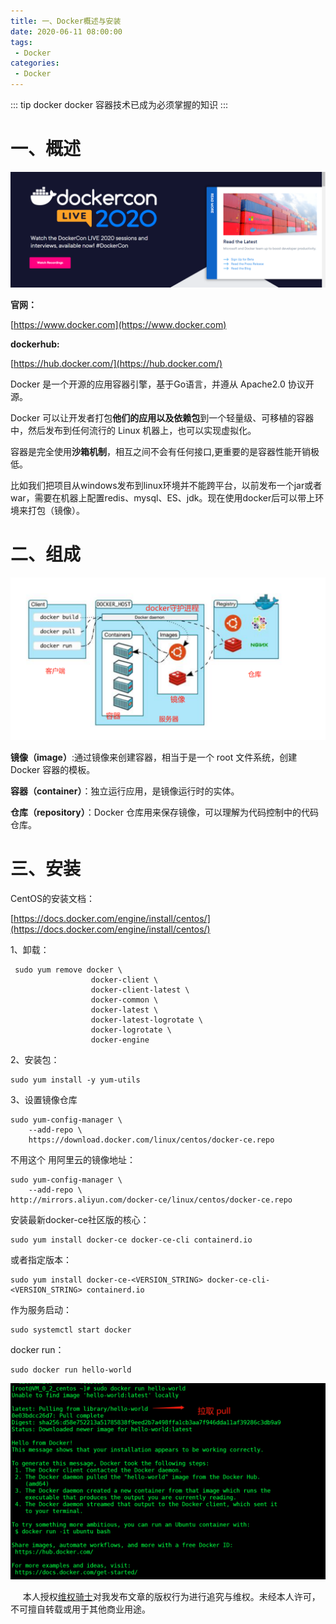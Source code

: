 ```yaml
---
title: 一、Docker概述与安装
date: 2020-06-11 08:00:00
tags:
 - Docker
categories:
 - Docker
---
```


::: tip docker
docker 容器技术已成为必须掌握的知识
:::


# 一、概述

![logo](./1.png)

**官网：**<br>

[https://www.docker.com](https://www.docker.com)<br>

**dockerhub:**<br>

[https://hub.docker.com/](https://hub.docker.com/)<br>

Docker 是一个开源的应用容器引擎，基于Go语言，并遵从 Apache2.0 协议开源。<br>

Docker 可以让开发者打包**他们的应用以及依赖包**到一个轻量级、可移植的容器中，然后发布到任何流行的 Linux 机器上，也可以实现虚拟化。<br>

容器是完全使用**沙箱机制**，相互之间不会有任何接口,更重要的是容器性能开销极低。<br>

比如我们把项目从windows发布到linux环境并不能跨平台，以前发布一个jar或者war，需要在机器上配置redis、mysql、ES、jdk。现在使用docker后可以带上环境来打包（镜像）。<br>



# 二、组成


![logo](./2.png)





**镜像（image）**:通过镜像来创建容器，相当于是一个 root 文件系统，创建 Docker 容器的模板。<br>

**容器（container）**：独立运行应用，是镜像运行时的实体。<br>

**仓库（repository）**：Docker 仓库用来保存镜像，可以理解为代码控制中的代码仓库。<br>



# 三、安装

CentOS的安装文档：<br>

[https://docs.docker.com/engine/install/centos/](https://docs.docker.com/engine/install/centos/)<br>

1、卸载：

```
 sudo yum remove docker \
                  docker-client \
                  docker-client-latest \
                  docker-common \
                  docker-latest \
                  docker-latest-logrotate \
                  docker-logrotate \
                  docker-engine
```

2、安装包：

```
sudo yum install -y yum-utils
```

3、设置镜像仓库

```
sudo yum-config-manager \
    --add-repo \
    https://download.docker.com/linux/centos/docker-ce.repo
```
不用这个 用阿里云的镜像地址：
```
sudo yum-config-manager \
    --add-repo \
http://mirrors.aliyun.com/docker-ce/linux/centos/docker-ce.repo
```

安装最新docker-ce社区版的核心：

```
sudo yum install docker-ce docker-ce-cli containerd.io
```

或者指定版本：

```
sudo yum install docker-ce-<VERSION_STRING> docker-ce-cli-<VERSION_STRING> containerd.io
```

作为服务启动：

```
sudo systemctl start docker
```

docker run：

```
sudo docker run hello-world
```
![logo](./3.png)







&nbsp;&nbsp;&nbsp;&nbsp; 本人授权[维权骑士](http://rightknights.com)对我发布文章的版权行为进行追究与维权。未经本人许可，不可擅自转载或用于其他商业用途。


